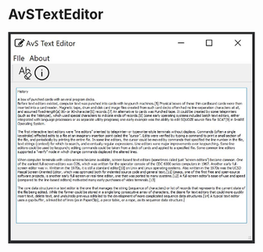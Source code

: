 # AvSTextEditor

![Image alt](https://github.com/Al8xShu/AvSTextEditor/blob/master/AvSTextEditor.JPG)
